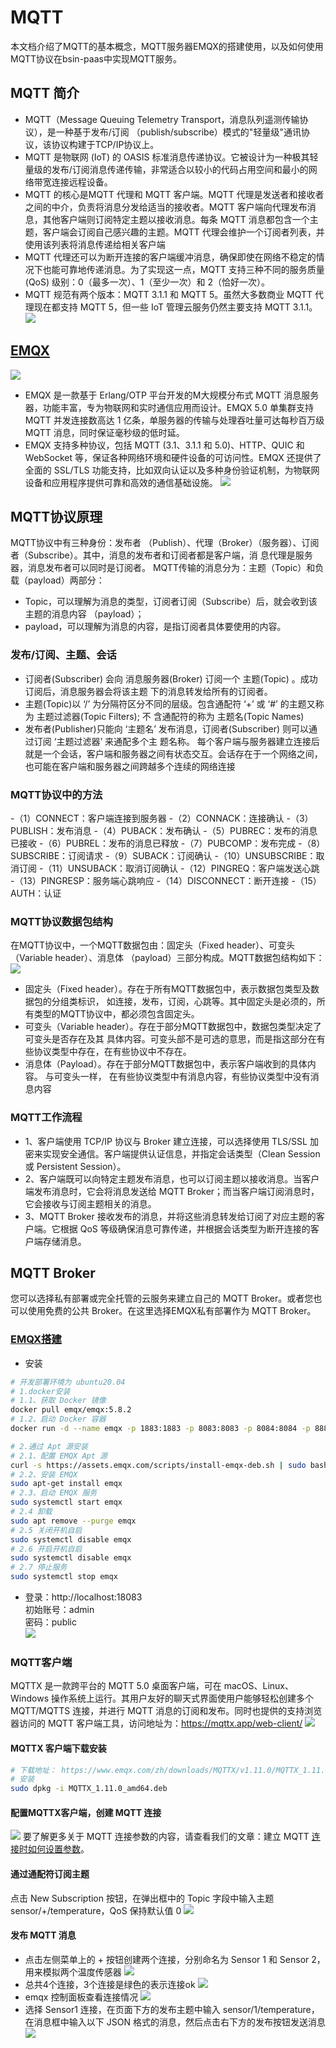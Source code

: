 # MQTT
本文档介绍了MQTT的基本概念，MQTT服务器EMQX的搭建使用，以及如何使用MQTT协议在bsin-paas中实现MQTT服务。

## MQTT 简介
- MQTT（Message Queuing Telemetry Transport，消息队列遥测传输协议），是一种基于发布/订阅 （publish/subscribe）模式的"轻量级"通讯协议，该协议构建于TCP/IP协议上。
- MQTT 是物联网 (IoT) 的 OASIS 标准消息传递协议。它被设计为一种极其轻量级的发布/订阅消息传递传输，非常适合以较小的代码占用空间和最小的网络带宽连接远程设备。  
- MQTT 的核心是MQTT 代理和 MQTT 客户端。MQTT 代理是发送者和接收者之间的中介，负责将消息分发给适当的接收者。MQTT 客户端向代理发布消息，其他客户端则订阅特定主题以接收消息。每条 MQTT 消息都包含一个主题，客户端会订阅自己感兴趣的主题。MQTT 代理会维护一个订阅者列表，并使用该列表将消息传递给相关客户端
- MQTT 代理还可以为断开连接的客户端缓冲消息，确保即使在网络不稳定的情况下也能可靠地传递消息。为了实现这一点，MQTT 支持三种不同的服务质量(QoS) 级别：0（最多一次）、1（至少一次）和 2（恰好一次）。
- MQTT 规范有两个版本：MQTT 3.1.1 和 MQTT 5。虽然大多数商业 MQTT 代理现在都支持 MQTT 5，但一些 IoT 管理云服务仍然主要支持 MQTT 3.1.1。
  ![](./assets/MQTT.png)

## [EMQX](https://docs.emqx.com/zh/emqx/v5.5/)
![](./assets/EMQX_platform.png)
- EMQX 是一款基于 Erlang/OTP 平台开发的M大规模分布式 MQTT 消息服务器，功能丰富，专为物联网和实时通信应用而设计。EMQX 5.0 单集群支持 MQTT 并发连接数高达 1 亿条，单服务器的传输与处理吞吐量可达每秒百万级 MQTT 消息，同时保证毫秒级的低时延。
- EMQX 支持多种协议，包括 MQTT (3.1、3.1.1 和 5.0)、HTTP、QUIC 和 WebSocket 等，保证各种网络环境和硬件设备的可访问性。EMQX 还提供了全面的 SSL/TLS 功能支持，比如双向认证以及多种身份验证机制，为物联网设备和应用程序提供可靠和高效的通信基础设施。
![](./assets/EMQX.png)


## MQTT协议原理
MQTT协议中有三种身份：发布者 （Publish）、代理（Broker）（服务器）、订阅者（Subscribe）。其中，消息的发布者和订阅者都是客户端，消 息代理是服务器，消息发布者可以同时是订阅者。 MQTT传输的消息分为：主题（Topic）和负载（payload）两部分：
- Topic，可以理解为消息的类型，订阅者订阅（Subscribe）后，就会收到该主题的消息内容 （payload）；
- payload，可以理解为消息的内容，是指订阅者具体要使用的内容。

### 发布/订阅、主题、会话
- 订阅者(Subscriber) 会向 消息服务器(Broker) 订阅一个 主题(Topic) 。成功订阅后，消息服务器会将该主题 下的消息转发给所有的订阅者。
- 主题(Topic)以 ‘/’ 为分隔符区分不同的层级。包含通配符 ‘+’ 或 ‘#’ 的主题又称为 主题过滤器(Topic Filters); 不 含通配符的称为 主题名(Topic Names)
- 发布者(Publisher)只能向 ‘主题名’ 发布消息，订阅者(Subscriber) 则可以通过订阅 ‘主题过滤器’ 来通配多个主 题名称。
每个客户端与服务器建立连接后就是一个会话，客户端和服务器之间有状态交互。会话存在于一个网络之间， 也可能在客户端和服务器之间跨越多个连续的网络连接

### MQTT协议中的方法
-（1）CONNECT：客户端连接到服务器
-（2）CONNACK：连接确认
-（3）PUBLISH：发布消息
-（4）PUBACK：发布确认
-（5）PUBREC：发布的消息已接收
-（6）PUBREL：发布的消息已释放
-（7）PUBCOMP：发布完成
-（8）SUBSCRIBE：订阅请求
-（9）SUBACK：订阅确认
-（10）UNSUBSCRIBE：取消订阅
-（11）UNSUBACK：取消订阅确认
-（12）PINGREQ：客户端发送心跳
-（13）PINGRESP：服务端心跳响应
-（14）DISCONNECT：断开连接
-（15）AUTH：认证

### MQTT协议数据包结构
在MQTT协议中，一个MQTT数据包由：固定头（Fixed header）、可变头（Variable header）、消息体 （payload）三部分构成。MQTT数据包结构如下：
![](./assets/mqtt-message.png)
- 固定头（Fixed header）。存在于所有MQTT数据包中，表示数据包类型及数据包的分组类标识， 如连接，发布，订阅，心跳等。其中固定头是必须的，所有类型的MQTT协议中，都必须包含固定头。
- 可变头（Variable header）。存在于部分MQTT数据包中，数据包类型决定了可变头是否存在及其 具体内容。可变头部不是可选的意思，而是指这部分在有些协议类型中存在，在有些协议中不存在。
- 消息体（Payload）。存在于部分MQTT数据包中，表示客户端收到的具体内容。 与可变头一样， 在有些协议类型中有消息内容，有些协议类型中没有消息内容

### MQTT工作流程
- 1、客户端使用 TCP/IP 协议与 Broker 建立连接，可以选择使用 TLS/SSL 加密来实现安全通信。客户端提供认证信息，并指定会话类型（Clean Session 或 Persistent Session）。
- 2、客户端既可以向特定主题发布消息，也可以订阅主题以接收消息。当客户端发布消息时，它会将消息发送给 MQTT Broker；而当客户端订阅消息时，它会接收与订阅主题相关的消息。
- 3、MQTT Broker 接收发布的消息，并将这些消息转发给订阅了对应主题的客户端。它根据 QoS 等级确保消息可靠传递，并根据会话类型为断开连接的客户端存储消息。


## MQTT Broker
您可以选择私有部署或完全托管的云服务来建立自己的 MQTT Broker。或者您也可以使用免费的公共 Broker。在这里选择EMQX私有部署作为 MQTT Broker。
### [EMQX搭建](https://docs.emqx.com/zh/emqx/latest/deploy/install-ubuntu-ce.html)
- 安装
~~~bash
# 开发部署环境为 ubuntu20.04
# 1.docker安装
# 1.1、获取 Docker 镜像
docker pull emqx/emqx:5.8.2
# 1.2、启动 Docker 容器
docker run -d --name emqx -p 1883:1883 -p 8083:8083 -p 8084:8084 -p 8883:8883 -p 18083:18083 emqx/emqx:5.8.2

# 2.通过 Apt 源安装
# 2.1、配置 EMQX Apt 源
curl -s https://assets.emqx.com/scripts/install-emqx-deb.sh | sudo bash
# 2.2、安装 EMQX
sudo apt-get install emqx
# 2.3、启动 EMQX 服务
sudo systemctl start emqx
# 2.4 卸载
sudo apt remove --purge emqx
# 2.5 关闭开机自启
sudo systemctl disable emqx
# 2.6 开启开机自启
sudo systemctl disable emqx
# 2.7 停止服务
sudo systemctl stop emqx
~~~
- 登录：http://localhost:18083  
初始账号：admin  
密码：public  
![](./assets/emqx_dashboard.png)


### MQTT客户端 
MQTTX 是一款跨平台的 MQTT 5.0 桌面客户端，可在 macOS、Linux、Windows 操作系统上运行。其用户友好的聊天式界面使用户能够轻松创建多个 MQTT/MQTTS 连接，并进行 MQTT 消息的订阅和发布。同时也提供的支持浏览器访问的 MQTT 客户端工具，访问地址为：https://mqttx.app/web-client/
![](./assets/MQTTX.svg)
#### MQTTX 客户端下载安装
~~~bash
# 下载地址： https://www.emqx.com/zh/downloads/MQTTX/v1.11.0/MQTTX_1.11.0_amd64.deb
# 安装
sudo dpkg -i MQTTX_1.11.0_amd64.deb
~~~

#### 配置MQTTX客户端，创建 MQTT 连接
![](./assets/create_mqtt_connect.png)
要了解更多关于 MQTT 连接参数的内容，请查看我们的文章：建立 MQTT [连接时如何设置参数](https://www.emqx.com/zh/blog/how-to-set-parameters-when-establishing-an-mqtt-connection)。


#### 通过通配符订阅主题
点击 New Subscription 按钮，在弹出框中的 Topic 字段中输入主题 sensor/+/temperature，QoS 保持默认值 0
![](./assets/mqttx_subscribe.png)

#### 发布 MQTT 消息
- 点击左侧菜单上的 + 按钮创建两个连接，分别命名为 Sensor 1 和 Sensor 2，用来模拟两个温度传感器
![](./assets/mqttx_sensor.png)
- 总共4个连接，3个连接是绿色的表示连接ok
![](./assets/mqttx_3.png)
- emqx 控制面板查看连接情况
![](./assets/emqx_client_lists.png)
- 选择 Sensor1 连接，在页面下方的发布主题中输入 sensor/1/temperature，在消息框中输入以下 JSON 格式的消息，然后点击右下方的发布按钮发送消息
![](./assets/sensor1_pub.png)